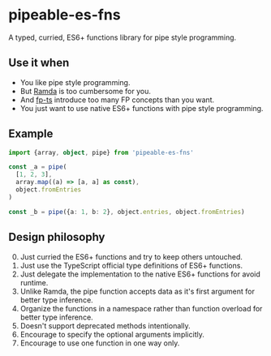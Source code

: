 # pipeable-es-fns

A typed, curried, ES6+ functions library for pipe style programming.

## Use it when

- You like pipe style programming.
- But [Ramda](https://ramdajs.com/) is too cumbersome for you.
- And [fp-ts](https://github.com/gcanti/fp-ts) introduce too many FP concepts than you want.
- You just want to use native ES6+ functions with pipe style programming.

## Example

```typescript
import {array, object, pipe} from 'pipeable-es-fns'

const _a = pipe(
  [1, 2, 3],
  array.map((a) => [a, a] as const),
  object.fromEntries
)

const _b = pipe({a: 1, b: 2}, object.entries, object.fromEntries)
```

## Design philosophy

0. Just curried the ES6+ functions and try to keep others untouched.
1. Just use the TypeScript official type definitions of ES6+ functions.
2. Just delegate the implementation to the native ES6+ functions for avoid runtime.
3. Unlike Ramda, the pipe function accepts data as it's first argument for better type inference.
4. Organize the functions in a namespace rather than function overload for better type inference.
5. Doesn't support deprecated methods intentionally.
6. Encourage to specify the optional arguments implicitly.
7. Encourage to use one function in one way only.
